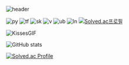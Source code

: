 ![header](https://capsule-render.vercel.app/api?type=waving&color=gradient&height=200&section=header&text=Jeongah%20Yun&fontColor=ffffff&fontSize=60)

![py](https://img.shields.io/badge/Python-3776ab?style=flat-square&logo=Python&logoColor=white)
![tf](https://img.shields.io/badge/TensorFlow-ff6f00?style=flat-square&logo=TensorFlow&logoColor=white)
![sk](https://img.shields.io/badge/scikit-learn-F7931E?style=flat-square&logo=scikit-learn&logoColor=white)
![v](https://img.shields.io/badge/VirtualBox-183A61?style=flat-square&logo=VirtualBox&logoColor=white)
![ub](https://img.shields.io/badge/Ubuntu-E95420?style=flat-square&logo=Ubuntu&logoColor=white)
![ln](https://img.shields.io/badge/Linux-ffcc00?style=flat-square&logo=Linux&logoColor=white)
[![Solved.ac프로필](http://mazassumnida.wtf/api/mini/generate_badge?boj=chelmeya)](https://solved.ac/chelmeya)

![KissesGIF](https://user-images.githubusercontent.com/96214121/188601724-9bd17ffd-7281-443d-920b-3c497918ede2.gif)

![GitHub stats](https://github-readme-stats.vercel.app/api?username=yunjeongah&hide=stars,prs,issues,contribs&show_icons=true&theme=cobalt)

[![Solved.ac Profile](http://mazassumnida.wtf/api/v2/generate_badge?boj=chelmeya)](https://solved.ac/chelmeya/)

